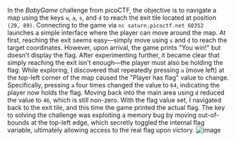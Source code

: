 In the *BabyGame* challenge from picoCTF, the objective is to navigate a map using the keys `w`, `a`, `s`, and `d` to reach the exit tile located at position `(29, 89)`. Connecting to the game via `nc saturn.picoctf.net 60352` launches a simple interface where the player can move around the map. At first, reaching the exit seems easy—simply move using `s` and `d` to reach the target coordinates. However, upon arrival, the game prints "You win!" but doesn't display the flag. After experimenting further, it became clear that simply reaching the exit isn't enough—the player must also be holding the flag. While exploring, I discovered that repeatedly pressing `a` (move left) at the top-left corner of the map caused the "Player has flag" value to change. Specifically, pressing `a` four times changed the value to `64`, indicating the player now holds the flag. Moving back into the main area using `d` reduced the value to `46`, which is still non-zero. With the flag value set, I navigated back to the exit tile, and this time the game printed the actual flag. The key to solving the challenge was exploiting a memory bug by moving out-of-bounds at the top-left edge, which secretly toggled the internal flag variable, ultimately allowing access to the real flag upon victory.
![image](https://github.com/user-attachments/assets/ea529bd8-dc54-4308-a894-4774a10c3a11)
